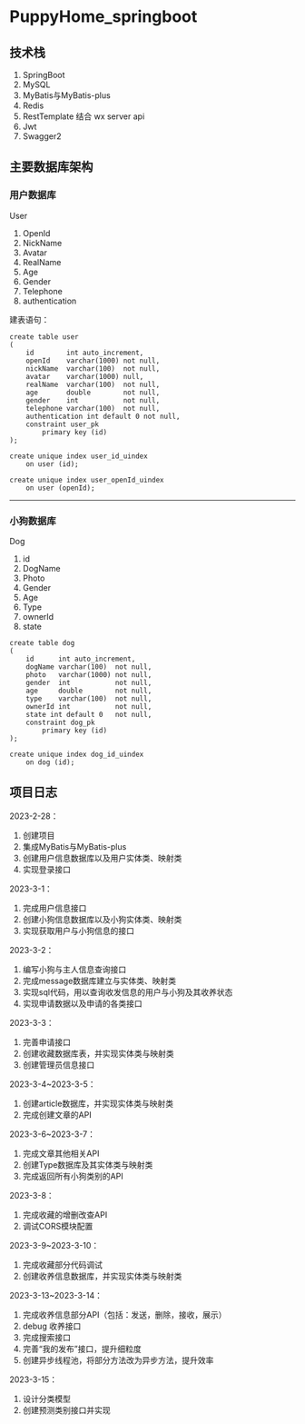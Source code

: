 # PuppyHome_springboot

## 技术栈

1. SpringBoot
2. MySQL
3. MyBatis与MyBatis-plus
4. Redis
5. RestTemplate 结合 wx server api
6. Jwt
7. Swagger2

## 主要数据库架构

### 用户数据库

User

1. OpenId
2. NickName
3. Avatar
4. RealName
5. Age
6. Gender
7. Telephone
8. authentication

建表语句：

```mysql
create table user
(
    id        int auto_increment,
    openId    varchar(1000) not null,
    nickName  varchar(100)  not null,
    avatar    varchar(1000) null,
    realName  varchar(100)  not null,
    age       double        not null,
    gender    int           not null,
    telephone varchar(100)  not null,
    authentication int default 0 not null,
    constraint user_pk
        primary key (id)
);

create unique index user_id_uindex
    on user (id);

create unique index user_openId_uindex
    on user (openId);

```

---

### 小狗数据库

Dog

1. id
2. DogName
3. Photo
4. Gender
5. Age
6. Type
7. ownerId
8. state

```mysql
create table dog
(
    id      int auto_increment,
    dogName varchar(100)  not null,
    photo   varchar(1000) not null,
    gender  int           not null,
    age     double        not null,
    type    varchar(100)  not null,
    ownerId int           not null,
    state int default 0   not null,
    constraint dog_pk
        primary key (id)
);

create unique index dog_id_uindex
    on dog (id);

```

## 项目日志

2023-2-28：

1. 创建项目
2. 集成MyBatis与MyBatis-plus
3. 创建用户信息数据库以及用户实体类、映射类
4. 实现登录接口

2023-3-1：

1. 完成用户信息接口 
2. 创建小狗信息数据库以及小狗实体类、映射类
2. 实现获取用户与小狗信息的接口

2023-3-2：

1. 编写小狗与主人信息查询接口
2. 完成message数据库建立与实体类、映射类
3. 实现sql代码，用以查询收发信息的用户与小狗及其收养状态
3. 实现申请数据以及申请的各类接口

2023-3-3：

1. 完善申请接口
2. 创建收藏数据库表，并实现实体类与映射类
3. 创建管理员信息接口

2023-3-4~2023-3-5：

1. 创建article数据库，并实现实体类与映射类
2. 完成创建文章的API

2023-3-6~2023-3-7：

1. 完成文章其他相关API
2. 创建Type数据库及其实体类与映射类
3. 完成返回所有小狗类别的API

2023-3-8：

1. 完成收藏的增删改查API
2. 调试CORS模块配置

2023-3-9~2023-3-10：

1. 完成收藏部分代码调试
2. 创建收养信息数据库，并实现实体类与映射类

2023-3-13~2023-3-14：

1. 完成收养信息部分API（包括：发送，删除，接收，展示）
2. debug 收养接口
3. 完成搜索接口
4. 完善“我的发布”接口，提升细粒度
5. 创建异步线程池，将部分方法改为异步方法，提升效率

2023-3-15：

1. 设计分类模型
2. 创建预测类别接口并实现

